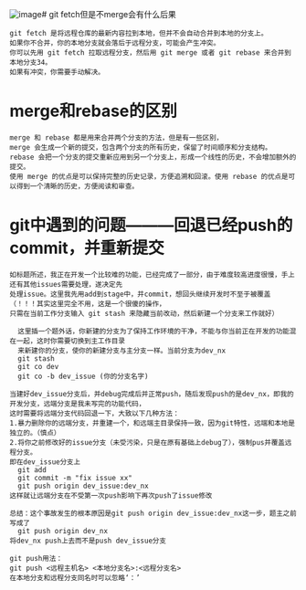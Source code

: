 ![image](https://github.com/TMeatlazijiding/On_the_way/assets/62745028/1d06a668-fc43-4a24-b1c1-797f9e50efcc)# git fetch但是不merge会有什么后果
~~~
git fetch 是将远程仓库的最新内容拉到本地，但并不会自动合并到本地的分支上。
如果你不合并，你的本地分支就会落后于远程分支，可能会产生冲突。
你可以先用 git fetch 拉取远程分支，然后用 git merge 或者 git rebase 来合并到本地分支34。
如果有冲突，你需要手动解决。
~~~

# merge和rebase的区别
~~~
merge 和 rebase 都是用来合并两个分支的方法，但是有一些区别，
merge 会生成一个新的提交，包含两个分支的所有历史，保留了时间顺序和分支结构。
rebase 会把一个分支的提交重新应用到另一个分支上，形成一个线性的历史，不会增加额外的提交。
使用 merge 的优点是可以保持完整的历史记录，方便追溯和回滚。使用 rebase 的优点是可以得到一个清晰的历史，方便阅读和审查。
~~~
# git中遇到的问题———回退已经push的commit，并重新提交
~~~
如标题所述，我正在开发一个比较难的功能，已经完成了一部分，由于难度较高进度很慢，手上还有其他issues需要处理，遂决定先
处理issue。这里我先用add到stage中，并commit，想回头继续开发时不至于被覆盖（！！！其实这里完全不用，这是一个很傻的操作，
只需在当前工作分支输入 git stash 来隐藏当前改动，然后新建一个分支来工作就好）

  这里插一个题外话，你新建的分支为了保持工作环境的干净，不能与你当前正在开发的功能混在一起，这时你需要切换到主工作目录
  来新建你的分支，使你的新建分支与主分支一样。当前分支为dev_nx
  git stash
  git co dev
  git co -b dev_issue (你的分支名字)

当建好dev_issue分支后，并debug完成后并正常push，随后发现push的是dev_nx，即我的开发分支，远端分支是我未写完的功能代码，
这时需要将远端分支代码回退一下，大致以下几种方法：
1.暴力删除你的远端分支，并重建一个，和远端主目录保持一致，因为git特性，远端和本地是独立的。（慎点）
2.将你之前修改好的issue分支（未受污染，只是在原有基础上debug了），强制pus并覆盖远程分支。
即在dev_issue分支上
  git add
  git commit -m "fix issue xx"
  git push origin dev_issue:dev_nx
这样就让远端分支在不受第一次push影响下再次push了issue修改

总结：这个事故发生的根本原因是git push origin dev_issue:dev_nx这一步，题主之前写成了
  git push origin dev_nx
将dev_nx push上去而不是push dev_issue分支

git push用法：
git push <远程主机名> <本地分支名>:<远程分支名>
在本地分支和远程分支同名时可以忽略‘：’

~~~
